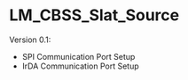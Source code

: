 # LM_CBSS_Slat_Source

Version 0.1:
  * SPI Communication Port Setup
  * IrDA Communication Port Setup
